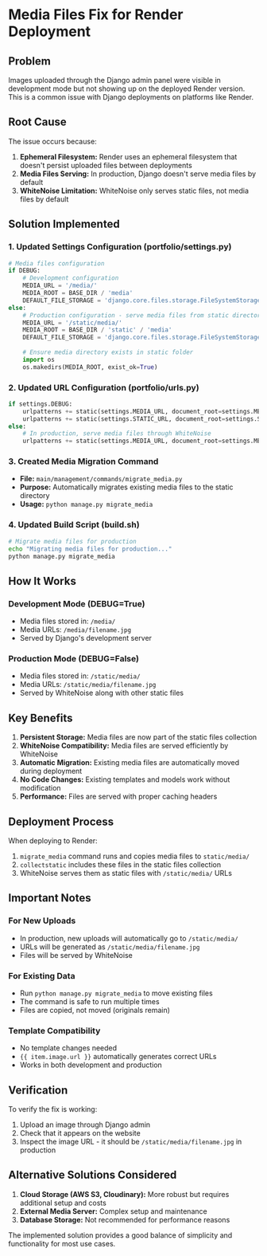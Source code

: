 # Media Files Fix for Render Deployment

## Problem
Images uploaded through the Django admin panel were visible in development mode but not showing up on the deployed Render version. This is a common issue with Django deployments on platforms like Render.

## Root Cause
The issue occurs because:
1. **Ephemeral Filesystem:** Render uses an ephemeral filesystem that doesn't persist uploaded files between deployments
2. **Media Files Serving:** In production, Django doesn't serve media files by default
3. **WhiteNoise Limitation:** WhiteNoise only serves static files, not media files by default

## Solution Implemented

### 1. Updated Settings Configuration (portfolio/settings.py)
```python
# Media files configuration
if DEBUG:
    # Development configuration
    MEDIA_URL = '/media/'
    MEDIA_ROOT = BASE_DIR / 'media'
    DEFAULT_FILE_STORAGE = 'django.core.files.storage.FileSystemStorage'
else:
    # Production configuration - serve media files from static directory
    MEDIA_URL = '/static/media/'
    MEDIA_ROOT = BASE_DIR / 'static' / 'media'
    DEFAULT_FILE_STORAGE = 'django.core.files.storage.FileSystemStorage'
    
    # Ensure media directory exists in static folder
    import os
    os.makedirs(MEDIA_ROOT, exist_ok=True)
```

### 2. Updated URL Configuration (portfolio/urls.py)
```python
if settings.DEBUG:
    urlpatterns += static(settings.MEDIA_URL, document_root=settings.MEDIA_ROOT)
    urlpatterns += static(settings.STATIC_URL, document_root=settings.STATIC_ROOT)
else:
    # In production, serve media files through WhiteNoise
    urlpatterns += static(settings.MEDIA_URL, document_root=settings.MEDIA_ROOT)
```

### 3. Created Media Migration Command
- **File:** `main/management/commands/migrate_media.py`
- **Purpose:** Automatically migrates existing media files to the static directory
- **Usage:** `python manage.py migrate_media`

### 4. Updated Build Script (build.sh)
```bash
# Migrate media files for production
echo "Migrating media files for production..."
python manage.py migrate_media
```

## How It Works

### Development Mode (DEBUG=True)
- Media files stored in: `/media/`
- Media URLs: `/media/filename.jpg`
- Served by Django's development server

### Production Mode (DEBUG=False)
- Media files stored in: `/static/media/`
- Media URLs: `/static/media/filename.jpg`
- Served by WhiteNoise along with other static files

## Key Benefits

1. **Persistent Storage:** Media files are now part of the static files collection
2. **WhiteNoise Compatibility:** Media files are served efficiently by WhiteNoise
3. **Automatic Migration:** Existing media files are automatically moved during deployment
4. **No Code Changes:** Existing templates and models work without modification
5. **Performance:** Files are served with proper caching headers

## Deployment Process

When deploying to Render:
1. `migrate_media` command runs and copies media files to `static/media/`
2. `collectstatic` includes these files in the static files collection
3. WhiteNoise serves them as static files with `/static/media/` URLs

## Important Notes

### For New Uploads
- In production, new uploads will automatically go to `/static/media/`
- URLs will be generated as `/static/media/filename.jpg`
- Files will be served by WhiteNoise

### For Existing Data
- Run `python manage.py migrate_media` to move existing files
- The command is safe to run multiple times
- Files are copied, not moved (originals remain)

### Template Compatibility
- No template changes needed
- `{{ item.image.url }}` automatically generates correct URLs
- Works in both development and production

## Verification

To verify the fix is working:
1. Upload an image through Django admin
2. Check that it appears on the website
3. Inspect the image URL - it should be `/static/media/filename.jpg` in production

## Alternative Solutions Considered

1. **Cloud Storage (AWS S3, Cloudinary):** More robust but requires additional setup and costs
2. **External Media Server:** Complex setup and maintenance
3. **Database Storage:** Not recommended for performance reasons

The implemented solution provides a good balance of simplicity and functionality for most use cases.